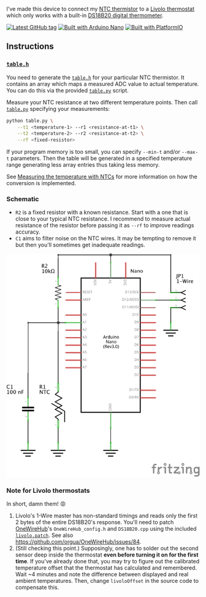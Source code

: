 I've made this device to connect my [NTC thermistor](https://en.wikipedia.org/wiki/Thermistor#NTC) to a [Livolo thermostat](https://www.livolo.eu/c-4632899/livolo-thermostat/) which only works with a built-in [DS18B20 digital thermometer](https://www.maximintegrated.com/en/products/sensors/DS18B20.html).

[![Latest GitHub tag](https://img.shields.io/github/v/tag/eigenein/ntc-one-wire?logo=github)](https://github.com/eigenein/ntc-one-wire/releases)
[![Built with Arduino Nano](https://img.shields.io/badge/Arduino-Nano-green?logo=arduino)](https://www.arduino.cc/en/Guide/ArduinoNano)
[![Built with PlatformIO](https://img.shields.io/badge/Built%20with%20♥-PlatformIO-blue)](https://platformio.org/)

## Instructions

### [`table.h`](src/table.h)

You need to generate the [`table.h`](src/table.h) for your particular NTC thermistor. It contains an array which maps a measured ADC value to actual temperature. You can do this via the provided [`table.py`](table.py) script.

Measure your NTC resistance at two different temperature points. Then call [`table.py`](table.py) specifying your measurements:

```sh
python table.py \
    --t1 <temperature-1> --r1 <resistance-at-t1> \
    --t2 <temperature-2> --r2 <resistance-at-t2> \
    --rf <fixed-resistor>
```

If your program memory is too small, you can specify `--min-t` and/or `--max-t` parameters. Then the table will be generated in a specified temperature range generating less array entries thus taking less memory.

See [Measuring the temperature with NTCs](http://www.giangrandi.ch/electronics/ntc/ntc.shtml) for more information on how the conversion is implemented.

### Schematic

- `R2` is a fixed resistor with a known resistance. Start with a one that is close to your typical NTC resistance. I recommend to measure actual resistance of the resistor before passing it as `--rf` to improve readings accuracy.
- `C1` aims to filter noise on the NTC wires. It may be tempting to remove it but then you'll sometimes get inadequate readings.

![Schematic](schematic.png)

### Note for Livolo thermostats

In short, damn them! 😡

1. Livolo's 1-Wire master has non-standard timings and reads only the first 2 bytes of the entire DS18B20's response. You'll need to patch [OneWireHub](https://github.com/orgua/OneWireHub)'s `OneWireHub_config.h` and `DS18B20.cpp` using the included [`livolo.patch`](livolo.patch). See also https://github.com/orgua/OneWireHub/issues/84.
1. (Still checking this point.) Supposingly, one has to solder out the second sensor deep inside the thermostat **even before turning it on for the first time**. If you've already done that, you may try to figure out the calibrated temperature offset that the thermostat has calculated and remembered. Wait ~4 minutes and note the difference between displayed and real ambient temperatures. Then, change `livoloOffset` in the source code to compensate this.
